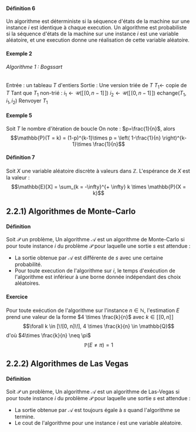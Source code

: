 #### Définition 6
Un algorithme est déterministe si la séquence d'états de la machine sur une instance $i$ est identique à chaque execution.
Un algorithme est probabiliste si la séquence d'états de la machine sur une instance $i$ est une variable aléatoire, et une execution donne une réalisation de cette variable aléatoire. 

#### Exemple 2 
###### Algorithme 1 : Bogssart
Entrée : un tableau $T$ d'entiers
Sortie : Une version triée de $T$
$T_{1} \leftarrow$ copie de $T$
Tant que $T_{1}$ non-trié : 
	$i_{1} \leftarrow \mathcal{U}([\![0, n-1]\!])$
	$i_{2} \leftarrow \mathcal{U}([\![0, n-1]\!])$
	echange$(T_{1}, i_{1}, i_{2})$
Renvoyer $T_{1}$

#### Exemple 5
Soit $T$ le nombre d'itération de boucle
On note : $p=\frac{1}{n}$, alors 
$$\mathbb{P}(T = k) = (1-p)^{k-1}\times p = \left( 1-\frac{1}{n} \right)^{k-1}\times \frac{1}{n}$$

#### Définition 7
Soit $X$ une variable aléatoire discrète à valeurs dans $\mathbb{Z}$. 
L'espérance de $X$ est la valeur : 
$$\mathbb{E}[X] = \sum_{k = -\infty}^{+ \infty} k \times \mathbb{P}(X = k)$$

## 2.2.1) Algorithmes de Monte-Carlo
#### Définition
Soit $\mathcal{P}$ un problème, 
Un algorithme $\mathcal{A}$ est un algorithme de Monte-Carlo si pour toute instance $i$ du problème $\mathcal{P}$ pour laquelle une sortie $s$ est attendue : 
+ La sortie obtenue par $\mathcal{A}$ est différente de $s$ avec une certaine probabilité. 
+ Pour toute execution de l'algorithme sur $i$, le temps d'exécution de l'algorithme est inférieur à une borne donnée indépendant des choix aléatoires. 

#### Exercice
Pour toute exécution de l'algorithme sur l'instance $n \in \mathbb{N}$, l'estimation $E$ prend une valeur de la forme $4 \times \frac{k}{n}$ avec $k \in [\![0,n]\!]$
$$\forall k \in [\![0, n]\!], 4 \times \frac{k}{n} \in \mathbb{Q}$$
d'où $4\times \frac{k}{n} \neq \pi$
$$\mathbb{P}(E \neq \pi) = 1$$

## 2.2.2) Algorithmes de Las Vegas
#### Définition
Soit $\mathcal{P}$ un problème, 
Un algorithme $\mathcal{A}$ est un algorithme de Las-Vegas si pour toute instance $i$ du problème $\mathcal{P}$ pour laquelle une sortie $s$ est attendue : 
- La sortie obtenue par $\mathcal{A}$ est toujours égale à $s$ quand l'algorithme se termine. 
- Le cout de l'algorithme pour une instance $i$ est une variable aléatoire. 

